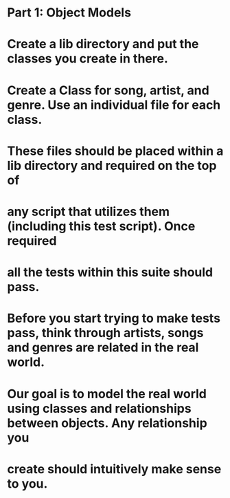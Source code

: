 
# Part 1: Object Models
# Create a lib directory and put the classes you create in there.
# Create a Class for song, artist, and genre. Use an individual file for each class.
# These files should be placed within a lib directory and required on the top of
# any script that utilizes them (including this test script). Once required
# all the tests within this suite should pass.
# Before you start trying to make tests pass, think through artists, songs and genres are related in the real world.
# Our goal is to model the real world using classes and relationships between objects.  Any relationship you
# create should intuitively make sense to you.  
